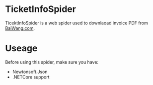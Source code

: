 # TicketInfoSpider

TicektInfoSpider is a web spider used to downlaoad invoice PDF from [BaiWang.com](http://www.baiwang.com/).

# Useage

Before using this spider, make sure you have:
- Newtonsoft.Json
- .NETCore support